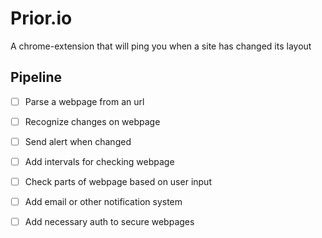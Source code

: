# Prior.io

A chrome-extension that will ping you when a site has changed its layout

## Pipeline

- [ ] Parse a webpage from an url
- [ ] Recognize changes on webpage
- [ ] Send alert when changed
- [ ] Add intervals for checking webpage
- [ ] Check parts of webpage based on user input
- [ ] Add email or other notification system
- [ ] Add necessary auth to secure webpages

